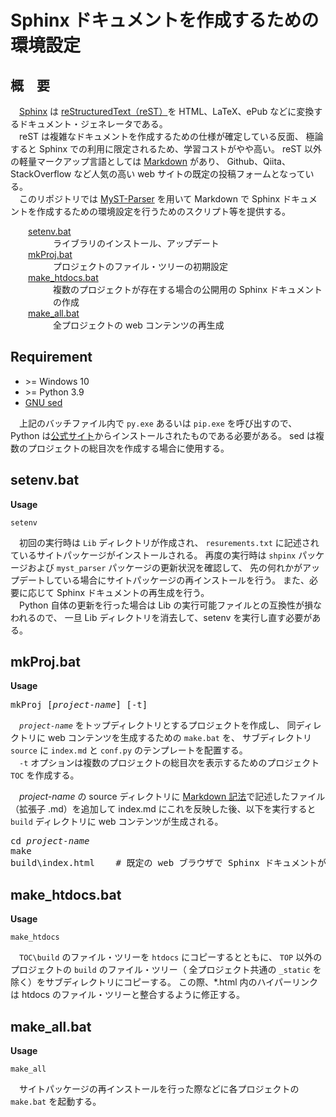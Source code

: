 # Sphinx ドキュメントを作成するための環境設定

## 概&emsp;要

&emsp;[Sphinx](https://www.sphinx-doc.org/en/master/#) は
[reStructuredText（reST）](https://ja.wikipedia.org/wiki/ReStructuredText)を
HTML、LaTeX、ePub などに変換するドキュメント・ジェネレータである。<br>
&emsp;reST は複雑なドキュメントを作成するための仕様が確定している反面、
極論すると Sphinx での利用に限定されるため、学習コストがやや高い。
reST 以外の軽量マークアップ言語としては
[Markdown](https://ja.wikipedia.org/wiki/Markdown) があり、
Github、Qiita、StackOverflow など人気の高い web サイトの既定の投稿フォームとなっている。<br>
&emsp;このリポジトリでは
[MyST-Parser](https://myst-parser.readthedocs.io/en/latest/) 
を用いて Markdown で Sphinx ドキュメントを作成するための環境設定を行うためのスクリプト等を提供する。

<div style="margin-left: 2em">
<dl>
<dt><a href="#setenvbat">setenv.bat</a></dt>
<dd>ライブラリのインストール、アップデート</dd>
<dt><a href="#mkprojbat">mkProj.bat</a></dt>
<dd>プロジェクトのファイル・ツリーの初期設定</dd>
<dt><a href="#make_htdocsbat">make_htdocs.bat</a></dt>
<dd>複数のプロジェクトが存在する場合の公開用の Sphinx ドキュメントの作成</dd>
<dt><a href="#make_allbat">make_all.bat</a></dt>
<dd>全プロジェクトの web コンテンツの再生成</dd>
</dl>
</div>

## Requirement

* \>= Windows 10
* \>= Python 3.9
* [GNU sed](https://winstall.app/apps/mbuilov.sed)

&emsp;上記のバッチファイル内で `py.exe` あるいは `pip.exe` を呼び出すので、
Python は[公式サイト](https://www.python.org/)からインストールされたものである必要がある。
sed は複数のプロジェクトの総目次を作成する場合に使用する。

## setenv.bat

**Usage**

```
setenv
```

&emsp;初回の実行時は `Lib` ディレクトリが作成され、
`resurements.txt` に記述されているサイトパッケージがインストールされる。
再度の実行時は `shpinx` パッケージおよび `myst_parser` パッケージの更新状況を確認して、
先の何れかがアップデートしている場合にサイトパッケージの再インストールを行う。
また、必要に応じて Sphinx ドキュメントの再生成を行う。<br>
&emsp;Python 自体の更新を行った場合は Lib の実行可能ファイルとの互換性が損なわれるので、
一旦 Lib ディレクトリを消去して、setenv を実行し直す必要がある。

## mkProj.bat

**Usage**

<pre>
mkProj [<i>project-name</i>] [-t]
</pre>

&emsp;*`project-name`* をトップディレクトリとするプロジェクトを作成し、
同ディレクトリに web コンテンツを生成するための `make.bat` を、
サブディレクトリ `source` に `index.md` と `conf.py` のテンプレートを配置する。<br>
&emsp;`-t` オプションは複数のプロジェクトの総目次を表示するためのプロジェクト
`TOC` を作成する。

&emsp;*project-name* の source ディレクトリに
[Markdown 記法](cheatsheet.md)で記述したファイル（拡張子 .md）を追加して
index&#046;md にこれを反映した後、以下を実行すると
`build` ディレクトリに web コンテンツが生成される。

<pre>
cd <i>project-name</i> 
make
build\index.html    # 既定の web ブラウザで Sphinx ドキュメントが表示される
</pre>

## make_htdocs.bat

**Usage**

```
make_htdocs
```

&emsp;`TOC\build` のファイル・ツリーを `htdocs` にコピーするとともに、
`TOP` 以外のプロジェクトの `build` のファイル・ツリー（
全プロジェクト共通の `_static` を除く）をサブディレクトリにコピーする。
この際、*.html 内のハイパーリンクは htdocs のファイル・ツリーと整合するように修正する。

## make_all.bat

**Usage**

```
make_all
```

&emsp;サイトパッケージの再インストールを行った際などに各プロジェクトの
`make.bat` を起動する。
